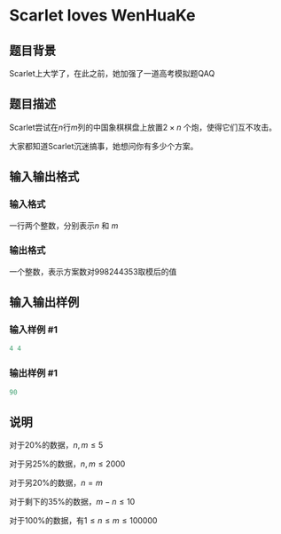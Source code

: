 # Scarlet loves WenHuaKe

## 题目背景

Scarlet上大学了，在此之前，她加强了一道高考模拟题QAQ

## 题目描述

Scarlet尝试在$n$行$m$列的中国象棋棋盘上放置$2\times n$ 个炮，使得它们互不攻击。

大家都知道Scarlet沉迷搞事，她想问你有多少个方案。

## 输入输出格式

### 输入格式

一行两个整数，分别表示$n$ 和 $m$

### 输出格式

一个整数，表示方案数对$998244353$取模后的值

## 输入输出样例

### 输入样例 #1

```cpp
4 4
```


### 输出样例 #1

```cpp
90
```


## 说明

对于20%的数据，$n,m\leq5$

对于另25%的数据，$n,m\leq2000$

对于另20%的数据，$n=m$

对于剩下的35%的数据，$m-n\leq10$

对于100%的数据，有$1\leq n\leq m\leq100000$

